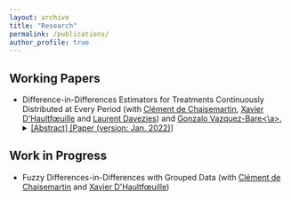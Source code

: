 ```yaml
---
layout: archive
title: "Research"
permalink: /publications/
author_profile: true
---
```


## Working Papers

<ul>
 <li>Difference-in-Differences Estimators for Treatments Continuously Distributed at Every Period (with <a href="https://sites.google.com/site/clementdechaisemartin/">Clément de Chaisemartin</a>, <a href="https://faculty.crest.fr/xdhaultfoeuille/">Xavier D'Haultfœuille</a> and <a href="http://www.crest.fr/ses.php?user=2986)">Laurent Davezies</a>) and <a href= "https://sites.google.com/site/gvazquezbare/">Gonzalo Vazquez-Bare<\a>.
<details><summary>[Abstract] [<a href="https://arxiv.org/abs/2201.06898">Paper (version: Jan. 2022)</a>]</summary>
<p>
<em>We propose new difference-in-difference (DID) estimators for treatments continuously distributed at every time period, as is often the case of trade tariffs, or temperatures. We start by assuming that the data only has two time periods. We also assume that from period one to two, the treatment of some units, the movers, changes, while the treatment of other units, the stayers, does not change. Then, our estimators compare the outcome evolution of movers and stayers with the same value of the treatment at period one. Our estimators only rely on parallel trends assumptions, unlike commonly used two-way fixed effects regressions that also rely on homogeneous treatment effect assumptions. With a continuous treatment, comparisons of movers and stayers with the same period-one treatment can either be achieved by non-parametric regression, or by propensity-score reweighting. We extend our results to applications with more than two time periods, no stayers, and where the treatment may have dynamic effects.
 </em>
</p>
</details>
 </li>
 </ul>

## Work in Progress

<ul>
 <li> Fuzzy Differences-in-Differences with Grouped Data (with <a href="https://sites.google.com/site/clementdechaisemartin/">Clément de Chaisemartin</a> and <a href="https://faculty.crest.fr/xdhaultfoeuille/">Xavier D'Haultfœuille</a>)</li>
</ul>
